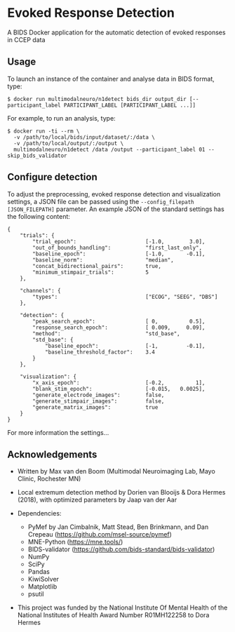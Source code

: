 # Evoked Response Detection
A BIDS Docker application for the automatic detection of evoked responses in CCEP data

## Usage

To launch an instance of the container and analyse data in BIDS format, type:

```
$ docker run multimodalneuro/n1detect bids_dir output_dir [--participant_label PARTICIPANT_LABEL [PARTICIPANT_LABEL ...]]
```
For example, to run an analysis, type:

```
$ docker run -ti --rm \
  -v /path/to/local/bids/input/dataset/:/data \
  -v /path/to/local/output/:/output \
  multimodalneuro/n1detect /data /output --participant_label 01 --skip_bids_validator
```

## Configure detection
To adjust the preprocessing, evoked response detection and visualization settings, a JSON file can be passed using the ```--config_filepath [JSON_FILEPATH]``` parameter.
An example JSON of the standard settings has the following content:
```
{
    "trials": {
        "trial_epoch":                      [-1.0,        3.0],
        "out_of_bounds_handling":           "first_last_only",
        "baseline_epoch":                   [-1.0,       -0.1],
        "baseline_norm":                    "median",
        "concat_bidirectional_pairs":       true,
        "minimum_stimpair_trials":          5
    },

    "channels": {
        "types":                            ["ECOG", "SEEG", "DBS"]
    },

    "detection": {
        "peak_search_epoch":                [ 0,          0.5],
        "response_search_epoch":            [ 0.009,     0.09],
        "method":                           "std_base",
        "std_base": {
            "baseline_epoch":               [-1,         -0.1],
            "baseline_threshold_factor":    3.4
        }
    },

    "visualization": {
        "x_axis_epoch":                     [-0.2,          1],
        "blank_stim_epoch":                 [-0.015,   0.0025],
        "generate_electrode_images":        false,
        "generate_stimpair_images":         false,
        "generate_matrix_images":           true
    }
}
```
For more information the settings...

## Acknowledgements

- Written by Max van den Boom (Multimodal Neuroimaging Lab, Mayo Clinic, Rochester MN)
- Local extremum detection method by Dorien van Blooijs & Dora Hermes (2018), with optimized parameters by Jaap van der Aar
- Dependencies:
  - PyMef by Jan Cimbalnik, Matt Stead, Ben Brinkmann, and Dan Crepeau (https://github.com/msel-source/pymef)
  - MNE-Python (https://mne.tools/)
  - BIDS-validator (https://github.com/bids-standard/bids-validator)
  - NumPy
  - SciPy
  - Pandas
  - KiwiSolver
  - Matplotlib
  - psutil

- This project was funded by the National Institute Of Mental Health of the National Institutes of Health Award Number R01MH122258 to Dora Hermes
